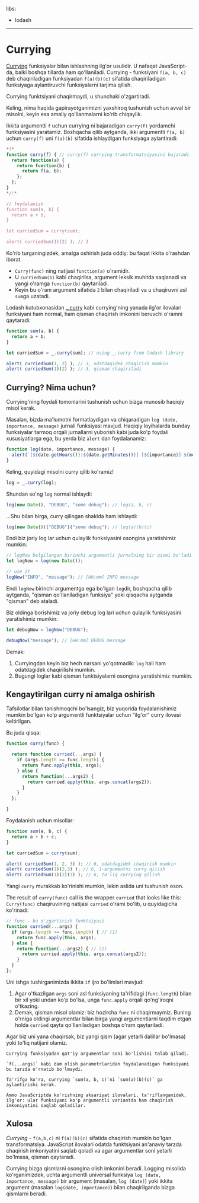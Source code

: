libs:
  - lodash

---

# Currying

[Currying](https://en.wikipedia.org/wiki/Currying) funksiyalar bilan ishlashning ilg'or usulidir. U nafaqat JavaScript-da, balki boshqa tillarda ham qo'llaniladi.
Currying - funksiyani `f(a, b, c)` deb chaqiriladigan funksiyadan `f(a)(b)(c)` sifatida chaqiriladigan funksiyaga aylantiruvchi funksiyalarni tarjima qilish.

Currying funktsiyani chaqirmaydi, u shunchaki o'zgartiradi.

Keling, nima haqida gapirayotganimizni yaxshiroq tushunish uchun avval bir misolni, keyin esa amaliy qo'llanmalarni ko'rib chiqaylik.

Ikkita argumentli `f` uchun currying ni bajaradigan `carry(f)` yordamchi funksiyasini yaratamiz. Boshqacha qilib aytganda, ikki argumentli `f(a, b)` uchun `curry(f)` uni `f(a)(b)` sifatida ishlaydigan funksiyaga aylantiradi:

```js run
*!*
function curry(f) { // curry(f) currying transformatsiyasini bajaradi
  return function(a) {
    return function(b) {
      return f(a, b);
    };
  };
}
*/!*

// foydalanish
function sum(a, b) {
  return a + b;
}

let curriedSum = curry(sum);

alert( curriedSum(1)(2) ); // 3
```

Ko'rib turganingizdek, amalga oshirish juda oddiy: bu faqat ikkita o'rashdan iborat.
- `Curry(func)` ning natijasi `function(a)` o`ramidir.
- U `curriedSum(1)` kabi chaqirilsa, argument leksik muhitda saqlanadi va yangi o'ramga `function(b)` qaytariladi.
- Keyin bu o'ram argument sifatida `2` bilan chaqiriladi va u chaqiruvni asl `sum`ga uzatadi.

Lodash kutubxonasidan [_.curry](https://lodash.com/docs#curry) kabi currying'ning yanada ilg'or ilovalari funksiyani ham normal, ham qisman chaqirish imkonini beruvchi o'ramni qaytaradi:

```js run
function sum(a, b) {
  return a + b;
}

let curriedSum = _.curry(sum); // using _.curry from lodash library

alert( curriedSum(1, 2) ); // 3, odatdagidek chaqirish mumkin
alert( curriedSum(1)(2) ); // 3, qisman chaqiriladi
```

## Currying? Nima uchun?

Currying'ning foydali tomonlarini tushunish uchun bizga munosib haqiqiy misol kerak.

Masalan, bizda ma'lumotni formatlaydigan va chiqaradigan `log (date, importance, message)` jurnali funksiyasi mavjud. Haqiqiy loyihalarda bunday funksiyalar tarmoq orqali jurnallarni yuborish kabi juda ko'p foydali xususiyatlarga ega, bu yerda biz `alert` dan foydalanamiz:

```js
function log(date, importance, message) {
  alert(`[${date.getHours()}:${date.getMinutes()}] [${importance}] ${message}`);
}
```

Keling, quyidagi misolni curry qilib ko'ramiz!

```js
log = _.curry(log);
```

Shundan so'ng `log` normal ishlaydi:

```js
log(new Date(), "DEBUG", "some debug"); // log(a, b, c)
```

...Shu bilan birga, curry qilingan shaklda ham ishlaydi:

```js
log(new Date())("DEBUG")("some debug"); // log(a)(b)(c)
```

Endi biz joriy log lar uchun qulaylik funksiyasini osongina yaratishimiz mumkin:

```js
// logNow belgilangan birinchi argumentli jurnalning bir qismi bo'ladi
let logNow = log(new Date());

// use it
logNow("INFO", "message"); // [HH:mm] INFO message
```

Endi `logNow` birinchi argumentga ega bo'lgan `log`dir, boshqacha qilib aytganda, "qisman qo'llaniladigan funksiya" yoki qisqacha aytganda "qisman" deb ataladi.

 Biz oldinga borishimiz va joriy debug log lari uchun qulaylik funksiyasini yaratishimiz mumkin:

```js
let debugNow = logNow("DEBUG");

debugNow("message"); // [HH:mm] DEBUG message
```

Demak:
1. Curryingdan keyin biz hech narsani yo'qotmadik: `log` hali ham odatdagidek chaqirilishi mumkin.
2. Bugungi loglar kabi qisman funktsiyalarni osongina yaratishimiz mumkin.

## Kengaytirilgan curry ni amalga oshirish

Tafsilotlar bilan tanishmoqchi bo'lsangiz, biz yuqorida foydalanishimiz mumkin bo'lgan ko'p argumentli funktsiyalar uchun "ilg'or" curry ilovasi keltirilgan.

Bu juda qisqa:

```js
function curry(func) {

  return function curried(...args) {
    if (args.length >= func.length) {
      return func.apply(this, args);
    } else {
      return function(...args2) {
        return curried.apply(this, args.concat(args2));
      }
    }
  };

}
```

Foydalanish uchun misollar:

```js
function sum(a, b, c) {
  return a + b + c;
}

let curriedSum = curry(sum);

alert( curriedSum(1, 2, 3) ); // 6, odatdagidek chaqirish mumkin
alert( curriedSum(1)(2,3) ); // 6, 1-argumentni curry qilish
alert( curriedSum(1)(2)(3) ); // 6, to'liq currying qilish
```

Yangi `curry` murakkab ko'rinishi mumkin, lekin aslida uni tushunish oson.

The result of `curry(func)` call is the wrapper `curried` that looks like this: `Curry(func)` chaqiruvining natijasi `curried` o'rami bo'lib, u quyidagicha ko'rinadi:

```js
// func - bu o'zgartirish funktsiyasi
function curried(...args) {
  if (args.length >= func.length) { // (1)
    return func.apply(this, args);
  } else {
    return function(...args2) { // (2)
      return curried.apply(this, args.concat(args2));
    }
  }
};
```

Uni ishga tushirganimizda ikkita `if` ijro bo'limlari mavjud:

1. Agar o'tkazilgan `args` soni asl funksiyaning ta'rifidagi (`func.length`) bilan bir xil yoki undan ko'p bo'lsa, unga `func.apply` orqali qo'ng'iroqni o'tkazing.
2. Demak, qisman misol olamiz: biz hozircha `func` ni chaqirmaymiz. Buning o'rniga oldingi argumentlar bilan birga yangi argumentlarni taqdim etgan holda `curried` qayta qo'llaniladigan boshqa o'ram qaytariladi.

Agar biz uni yana chaqirsak, biz yangi qism (agar yetarli dalillar bo'lmasa) yoki to'liq natijani olamiz.

```aqlli sarlavha="Faqat tuzattilgan uzunlikdagi funksiyalar"
Currying funksiyadan qat'iy argumentlar soni bo'lishini talab qiladi.

`f(...args)` kabi dam olish parametrlaridan foydalanadigan funksiyani bu tarzda o'rnatib bo'lmaydi.
```

```aqlli sarlavha="Currying dan biroz ko'proq"
Ta'rifga ko'ra, currying `sum(a, b, c)`ni `sum(a)(b)(c)` ga aylantirishi kerak.

Ammo JavaScriptda ko'rishning aksariyat ilovalari, ta'riflanganidek, ilg'or: ular funksiyani ko'p argumentli variantda ham chaqirish imkoniyatini saqlab qoladilar.
```

## Xulosa

*Currying* - `f(a,b,c)` ni `f(a)(b)(c)` sifatida chaqirish mumkin bo'lgan transformatsiya. JavaScript ilovalari odatda funktsiyani an'anaviy tarzda chaqirish imkoniyatini saqlab qoladi va agar argumentlar soni yetarli bo'lmasa, qisman qaytaradi.

Currying bizga qismlarni osongina olish imkonini beradi. Logging misolida ko'rganimizdek, uchta argumentli universal funksiya `log (date, importance, message)` bir argument (masalan, `log (date)`) yoki ikkita argument (masalan `log(date, importance)`) bilan chaqirilganda bizga qismlarni beradi.
